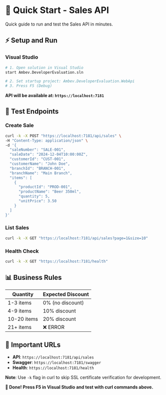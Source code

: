 # 🚀 Quick Start - Sales API

Quick guide to run and test the Sales API in minutes.

## ⚡ Setup and Run

### Visual Studio
```bash
# 1. Open solution in Visual Studio
start Ambev.DeveloperEvaluation.sln

# 2. Set startup project: Ambev.DeveloperEvaluation.WebApi
# 3. Press F5 (Debug)
```

**API will be available at: `https://localhost:7181`**

## 🎯 Test Endpoints

### Create Sale
```bash
curl -k -X POST "https://localhost:7181/api/sales" \
-H "Content-Type: application/json" \
-d '{
  "saleNumber": "SALE-001",
  "saleDate": "2024-12-04T10:00:00Z",
  "customerId": "CUST-001",
  "customerName": "John Doe",
  "branchId": "BRANCH-001",
  "branchName": "Main Branch",
  "items": [
    {
      "productId": "PROD-001",
      "productName": "Beer 350ml",
      "quantity": 5,
      "unitPrice": 3.50
    }
  ]
}'
```

### List Sales
```bash
curl -k -X GET "https://localhost:7181/api/sales?page=1&size=10"
```

### Health Check
```bash
curl -k -X GET "https://localhost:7181/health"
```

## 📊 Business Rules

| Quantity | Expected Discount |
|----------|-------------------|
| 1-3 items | 0% (no discount) |
| 4-9 items | 10% discount     |
| 10-20 items | 20% discount   |
| 21+ items | ❌ ERROR         |

## 🔧 Important URLs

- **API**: `https://localhost:7181/api/sales`
- **Swagger**: `https://localhost:7181/swagger`
- **Health**: `https://localhost:7181/health`

**Note**: Use `-k` flag in curl to skip SSL certificate verification for development.

**🎉 Done! Press F5 in Visual Studio and test with curl commands above.** 
